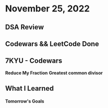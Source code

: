 # November 25, 2022 

## DSA Review

## Codewars && LeetCode Done

## 7KYU - Codewars
**Reduce My Fraction**
**Greatest common divisor**

## What I Learned

#### Tomorrow's Goals